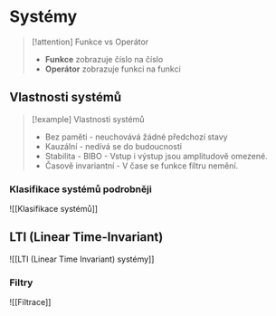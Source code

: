 # Systémy

> [!attention] Funkce vs Operátor
>- **Funkce** zobrazuje číslo na číslo
>- **Operátor** zobrazuje funkci na funkci

## Vlastnosti systémů
> [!example] Vlastnosti systémů
> - Bez paměti - neuchovává žádné předchozí stavy
>- Kauzální - nedívá se do budoucnosti
>- Stabilita  - BIBO - Vstup i výstup jsou amplitudově omezené. 
>- Časově invariantní - V čase se funkce filtru nemění.

### Klasifikace systémů podrobněji
![[Klasifikace systémů]]
## LTI (Linear Time-Invariant)
![[LTI (Linear Time Invariant) systémy]]
### Filtry
![[Filtrace]]


